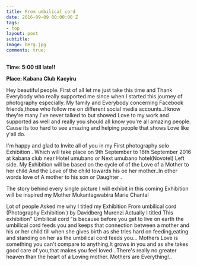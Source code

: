 ```yaml
---
title: From umbilical cord
date: 2016-09-09 00:00:00 Z
tags:
- top
layout: post
subtitle: 
image: berg.jpg
comments: true;
---
```


<strong>Time: 5:00 till late!!</strong>

<strong>Place: Kabana Club Kacyiru </strong>

Hey beautiful people. First of all let me just take this time and Thank Everybody who really supported me since when I started this journey of photography especially. My family and Everybody concerning Facebook friends,those who follow me on different social media accounts..I know they're many I've never talked to but showed Love to my work and supported as well and really you should all know you're all amazing people. Cause its too hard to see amazing and helping people that shows Love like y'all do.

I'm happy and glad to Invite all of you in my First photography solo Exhibition . Which will take place on 9th September to 16th September 2016 at kabana club near Hotel umubano or Next umubano hotel(Novotel) Left side.
My Exhibition will be based on the cycle of of the Love of a Mother to her child And the Love of the child towards his oe her mother..In other words love of A mother to his son or Daughter .

The story behind every single picture I will exhibit in this coming Exhibition will be inspired my Mother Mukantagwabira Marie Chantal

Lot of people Asked me why I titled my Exhibition From umbilical cord (Photography Exhibition ) by Davidberg Murenzi
Actually I titled This exhibition" Umbilical cord "is because before you get to live on earth the umbilical cord feeds you and keeps that connection between a mother and his or her child till when she gives birth as she tries hard on feeding,eating and standing on her as the umbilical cord feeds you... Mothers Love is something you can't compare to anything,It grows in you and as she takes good care of you,that makes you feel loved...There's really no greater heaven than the heart of a Loving mother.
Mothers are Everything!..
